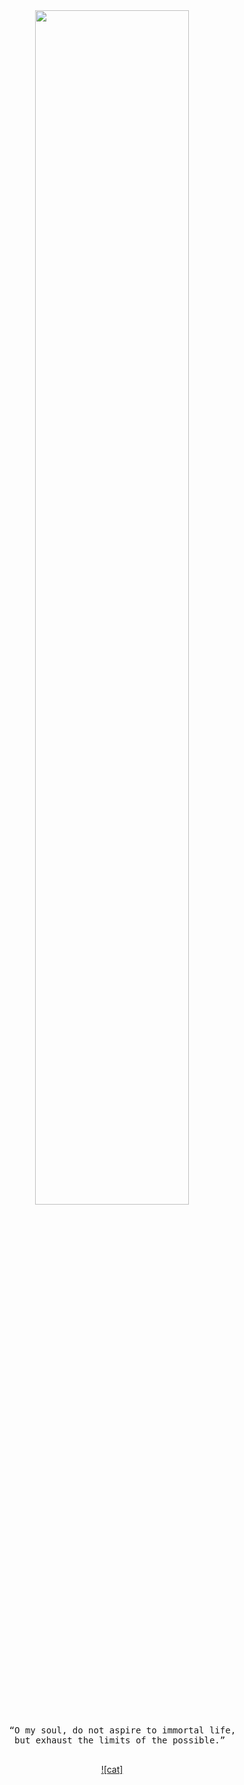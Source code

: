 <div align="center">
  <img src="https://readme-typing-svg.demolab.com?font=Inconsolata&weight=500&size=50&duration=4000&pause=300&color=58A6FF&center=true&vCenter=true&multiline=true&repeat=false&random=false&width=1300&height=140&lines=Hello;I'm+a+anime+girl+wannabe" width="70%" />
  <pre>
    “O my soul, do not aspire to immortal life,
    but exhaust the limits of the possible.” 
  </pre>
  
   <!--
  [![My Skills](https://skillicons.dev/icons?i=html,css,js,laravel,nodejs,react)](https://nyuki.vercel.app/)
  <br>
  [![My Skills](https://skillicons.dev/icons?i=neovim,typescript,express,bun,mysql,postgresql)](https://nyuki.vercel.app/)  
   
   -->

   [![cat]](https://user-images.githubusercontent.com/74038190/226127927-3feb953e-cc01-482e-b732-311b2907991f.gif)
</div>

